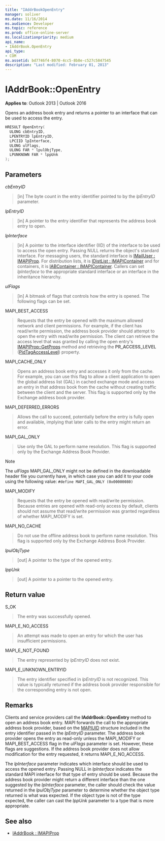 ```yaml
---
title: "IAddrBookOpenEntry"
manager: soliver
ms.date: 11/16/2014
ms.audience: Developer
ms.topic: reference
ms.prod: office-online-server
ms.localizationpriority: medium
api_name:
- IAddrBook.OpenEntry
api_type:
- COM
ms.assetid: bd7746f4-8070-4cc5-8b8e-c527c5847545
description: "Last modified: February 01, 2013"
---
```


# IAddrBook::OpenEntry

**Applies to**: Outlook 2013 | Outlook 2016
  
Opens an address book entry and returns a pointer to an interface that can be used to access the entry.
  
```cpp
HRESULT OpenEntry(
  ULONG cbEntryID,
  LPENTRYID lpEntryID,
  LPCIID lpInterface,
  ULONG ulFlags,
  ULONG FAR * lpulObjType,
  LPUNKNOWN FAR * lppUnk
);
```

## Parameters

_cbEntryID_
  
> [in] The byte count in the entry identifier pointed to by the _lpEntryID_ parameter.

_lpEntryID_
  
> [in] A pointer to the entry identifier that represents the address book entry to open.

_lpInterface_
  
> [in] A pointer to the interface identifier (IID) of the interface to be used to access the open entry. Passing NULL returns the object's standard interface. For messaging users, the standard interface is [IMailUser : IMAPIProp](imailuserimapiprop.md). For distribution lists, it is [IDistList : IMAPIContainer](idistlistimapicontainer.md) and for containers, it is [IABContainer : IMAPIContainer](iabcontainerimapicontainer.md). Callers can set _lpInterface_ to the appropriate standard interface or an interface in the inheritance hierarchy.

_ulFlags_
  
> [in] A bitmask of flags that controls how the entry is opened. The following flags can be set.

MAPI_BEST_ACCESS
  
> Requests that the entry be opened with the maximum allowed network and client permissions. For example, if the client has read/write permission, the address book provider should attempt to open the entry with read/write permission. The client can retrieve the access level that was granted by calling the open entry's [IMAPIProp::GetProps](imapiprop-getprops.md) method and retrieving the **PR_ACCESS_LEVEL** ([PidTagAccessLevel](pidtagaccesslevel-canonical-property.md)) property.

MAPI_CACHE_ONLY
  
> Opens an address book entry and accesses it only from the cache. For example, you can use this flag to allow a client application to open the global address list (GAL) in cached exchange mode and access an entry in that address book from the cache without creating traffic between the client and the server. This flag is supported only by the Exchange address book provider.

MAPI_DEFERRED_ERRORS
  
> Allows the call to succeed, potentially before the entry is fully open and available, implying that later calls to the entry might return an error.

MAPI_GAL_ONLY
  
> Use only the GAL to perform name resolution. This flag is supported only by the Exchange Address Book Provider.

  > [!NOTE]
  > The _ulFlags_ MAPI_GAL_ONLY might not be defined in the downloadable header file you currently have, in which case you can add it to your code using the following value: 
  > `#define MAPI_GAL_ONLY (0x00000080)`
  
MAPI_MODIFY
  
> Requests that the entry be opened with read/write permission. Because entries are opened with read-only access by default, clients should not assume that read/write permission was granted regardless of whether MAPI_MODIFY is set.

MAPI_NO_CACHE
  
> Do not use the offline address book to perform name resolution. This flag is supported only by the Exchange Address Book Provider.

_lpulObjType_
  
> [out] A pointer to the type of the opened entry.

_lppUnk_
  
> [out] A pointer to a pointer to the opened entry.

## Return value

S_OK
  
> The entry was successfully opened.

MAPI_E_NO_ACCESS
  
> An attempt was made to open an entry for which the user has insufficient permissions.

MAPI_E_NOT_FOUND
  
> The entry represented by _lpEntryID_ does not exist.

MAPI_E_UNKNOWN_ENTRYID
  
> The entry identifier specified in _lpEntryID_ is not recognized. This value is typically returned if the address book provider responsible for the corresponding entry is not open.

## Remarks

Clients and service providers call the **IAddrBook::OpenEntry** method to open an address book entry. MAPI forwards the call to the appropriate address book provider, based on the [MAPIUID](mapiuid.md) structure included in the entry identifier passed in the _lpEntryID_ parameter. The address book provider opens the entry as read-only unless the MAPI_MODIFY or MAPI_BEST_ACCESS flag in the _ulFlags_ parameter is set. However, these flags are suggestions. If the address book provider does not allow modification for the entry requested, it returns MAPI_E_NO_ACCESS.
  
The _lpInterface_ parameter indicates which interface should be used to access the opened entry. Passing NULL in _lpInterface_ indicates the standard MAPI interface for that type of entry should be used. Because the address book provider might return a different interface than the one suggested by the _lpInterface_ parameter, the caller should check the value returned in the _lpulObjType_ parameter to determine whether the object type returned is what was expected. If the object type is not of the type expected, the caller can cast the _lppUnk_ parameter to a type that is more appropriate.
  
## See also

- [IAddrBook : IMAPIProp](iaddrbookimapiprop.md)
